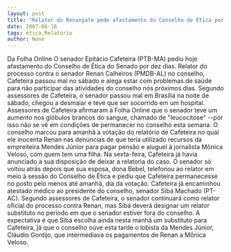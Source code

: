 ```yaml
---
layout: post
title: "Relator do Renangate pede afastamento do Conselho de Ética por 10 dias"
date: 2007-06-18
tags: ética,Relatório
author: None
---
```

Da Folha Online
O senador Epit&aacute;cio Cafeteira (PTB-MA) pediu hoje afastamento do Conselho de &Eacute;tica do Senado por dez dias. Relator do processo contra o senador Renan Calheiros (PMDB-AL) no conselho, Cafeteira passou mal no s&aacute;bado e alega estar com problemas de sa&uacute;de para n&atilde;o participar das atividades do conselho nos pr&oacute;ximos dias.
Segundo assessores de Cafeteira, o senador passou mal em Bras&iacute;lia na noite de s&aacute;bado, chegou a desmaiar e teve que ser socorrido em um hospital.
Assessores de Cafeteira afirmaram &agrave; Folha Online que o senador teve um aumento nos gl&oacute;bulos brancos do sangue, chamado de &quot;leucocitose&quot; --por isso n&atilde;o se v&ecirc; em condi&ccedil;&otilde;es de permanecer no conselho esta semana.
O conselho marcou para amanh&atilde; a vota&ccedil;&atilde;o do relat&oacute;rio de Cafeteira no qual ele inocenta Renan nas den&uacute;ncias de que teria utilizado recursos da empreiteira Mendes J&uacute;nior para pagar pens&atilde;o e aluguel &agrave; jornalista M&ocirc;nica Veloso, com quem tem uma filha. Na sexta-feira, Cafeteira j&aacute; havia anunciado a sua disposi&ccedil;&atilde;o de deixar a relatoria do caso.
O senador s&oacute; voltou atr&aacute;s depois que sua esposa, dona Bebel, telefonou ao relator em meio &agrave; sess&atilde;o do Conselho de &Eacute;tica e pediu que Cafeteira permanecesse no posto pelo menos at&eacute; amanh&atilde;, dia da vota&ccedil;&atilde;o.
Cafeteira j&aacute; encaminhou atestado m&eacute;dico ao presidente do conselho, senador Sib&aacute; Machado (PT-AC).
Segundo assessores de Cafeteira, o senador continuar&aacute; como relator oficial do processo contra Renan, mas Sib&aacute; dever&aacute; designar um relator substituto no per&iacute;odo em que o senador estiver fora do conselho.
A expectativa &eacute; que Sib&aacute; escolha ainda nesta manh&atilde; um substituto para Cafeteira, j&aacute; que o conselho ouve esta tarde o lobista da Mendes J&uacute;nior, Cl&aacute;udio Gontijo, que intermediava os pagamentos de Renan a M&ocirc;nica Veloso.
&nbsp; 